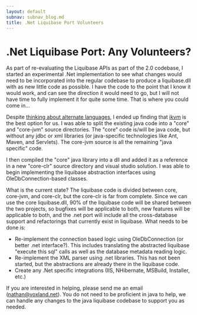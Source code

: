 ```yaml
---
layout: default
subnav: subnav_blog.md
title: .Net Liquibase Port Volunteers
---
```

# .Net Liquibase Port: Any Volunteers?

As part of re-evaluating the Liquibase APIs as part of the 2.0 codebase, I started an experimental .Net implementation to see what changes would need to be incorporated into the regular codebase to produce a liquibase.dll with as new little code as possible. I have the code to the point that I know it would work, and can see the direction it would need to go, but I will not have time to fully implement it for quite some time. That is where you could come in...


Despite <a href="https://stackoverflow.com/questions/812474/jvm-clr-source-compatible-language-options">thinking about alternate languages</a>, I ended up finding that <a href="https://www.ikvm.net/">ikvm</a> is the best option for us. I was able to split the existing java code into a "core" and "core-jvm" source directories. The "core" code is/will be java code, but without any jdbc or xml libraries (or java-specific technologies like Ant, Maven, and Servlets). The core-jvm source is all the remaining "java specific" code.


I then compiled the "core" java library into a dll and added it as a reference in a new "core-clr" source directory and visual studio solution. I was able to begin implementing the liquibase abstraction interfaces using OleDbConnection-based classes.


What is the current state? The liquibase code is divided between core, core-jvm, and core-clr, but the core-clr is far from complete. Since we can use the core liquibase.dll, 90% of the liquibase code will be shared between the two projects, so bugfixes will be applicable to both, new features will be applicable to both, and the .net port will include all the cross-database support and refactorings that currently exist in liquibase. What needs to be done is:


- Re-implement the connection based logic using OleDbConnection (or better .net interface?). This includes translating the abstracted liquibase "execute this sql" calls as well as the database metadata reading logic.
- Re-implement the XML parser using .net libraries. This has not been started, but the abstractions are already there in the liquibase code.
- Create any .Net specific integrations (IIS, NHibernate, MSBuild, Installer, etc.)



If you are interested in helping, please send me an email (nathan@voxland.net). You do not need to be proficient in java to help, we can handle any changes to the java liquibase codebase to support you as needed.

